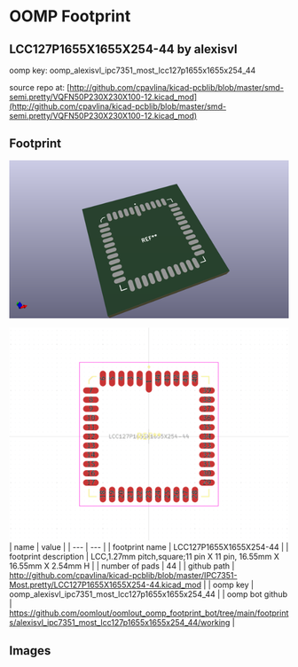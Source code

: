 # OOMP Footprint  
## LCC127P1655X1655X254-44  by alexisvl  
  
oomp key: oomp_alexisvl_ipc7351_most_lcc127p1655x1655x254_44  
  
source repo at: [http://github.com/cpavlina/kicad-pcblib/blob/master/smd-semi.pretty/VQFN50P230X230X100-12.kicad_mod](http://github.com/cpavlina/kicad-pcblib/blob/master/smd-semi.pretty/VQFN50P230X230X100-12.kicad_mod)  
## Footprint  
  
[![working_kicad_pcb_3d.png](working_kicad_pcb_3d_600.png)](working_kicad_pcb_3d.png)  
  
[![working.png](working_600.png)](working.png)  
| name | value | 
| --- | --- | 
| footprint name | LCC127P1655X1655X254-44 | 
| footprint description | LCC,1.27mm pitch,square;11 pin X 11 pin, 16.55mm X 16.55mm X 2.54mm H | 
| number of pads | 44 | 
| github path | http://github.com/cpavlina/kicad-pcblib/blob/master/IPC7351-Most.pretty/LCC127P1655X1655X254-44.kicad_mod | 
| oomp key | oomp_alexisvl_ipc7351_most_lcc127p1655x1655x254_44 | 
| oomp bot github | https://github.com/oomlout/oomlout_oomp_footprint_bot/tree/main/footprints/alexisvl_ipc7351_most_lcc127p1655x1655x254_44/working | 
## Images  
